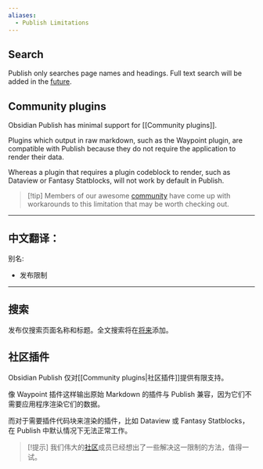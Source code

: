 ```yaml
---
aliases:
  - Publish Limitations
---
```


## Search

Publish only searches page names and headings. Full text search will be added in the [future](https://obsidian.md/roadmap).

## Community plugins

Obsidian Publish has minimal support for [[Community plugins]]. 

Plugins which output in raw markdown, such as the Waypoint plugin, are compatible with Publish because they do not require the application to render their data. 

Whereas a plugin that requires a plugin codeblock to render, such as Dataview or Fantasy Statblocks, will not work by default in Publish. 

> [!tip] Members of our awesome [community](https://obsidian.md/community) have come up with workarounds to this limitation that may be worth checking out. 


---

中文翻译：
---
别名:
  - 发布限制
---

## 搜索

发布仅搜索页面名称和标题。全文搜索将在[将来](https://obsidian.md/roadmap)添加。

## 社区插件

Obsidian Publish 仅对[[Community plugins|社区插件]]提供有限支持。

像 Waypoint 插件这样输出原始 Markdown 的插件与 Publish 兼容，因为它们不需要应用程序渲染它们的数据。

而对于需要插件代码块来渲染的插件，比如 Dataview 或 Fantasy Statblocks，在 Publish 中默认情况下无法正常工作。

> [!提示] 我们伟大的[社区](https://obsidian.md/community)成员已经想出了一些解决这一限制的方法，值得一试。